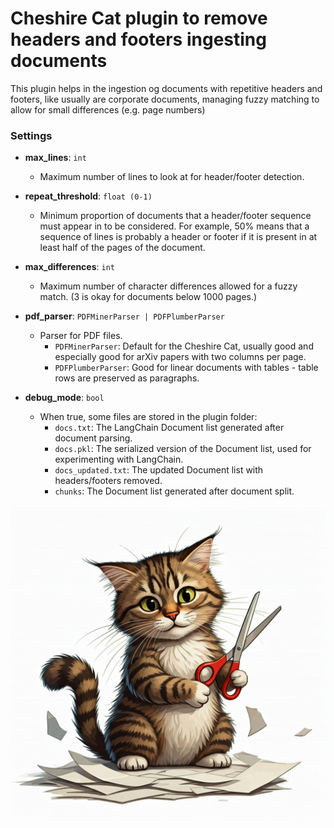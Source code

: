 # Cheshire Cat plugin to remove headers and footers ingesting documents

This plugin helps in the ingestion og documents with repetitive headers and footers, like usually are corporate documents, managing fuzzy matching to allow for small differences (e.g. page numbers)

### Settings

- **max_lines**: `int`
    - Maximum number of lines to look at for header/footer detection.

- **repeat_threshold**: `float (0-1)`
    - Minimum proportion of documents that a header/footer sequence must appear in to be considered. For example, 50% means that a sequence of lines is probably a header or footer if it is present in at least half of the pages of the document.

- **max_differences**: `int`
    - Maximum number of character differences allowed for a fuzzy match. (3 is okay for documents below 1000 pages.)

- **pdf_parser**: `PDFMinerParser | PDFPlumberParser`
    - Parser for PDF files.
        - `PDFMinerParser`: Default for the Cheshire Cat, usually good and especially good for arXiv papers with two columns per page.
        - `PDFPlumberParser`: Good for linear documents with tables - table rows are preserved as paragraphs.

- **debug_mode**: `bool`
    - When true, some files are stored in the plugin folder:
        - `docs.txt`: The LangChain Document list generated after document parsing.
        - `docs.pkl`: The serialized version of the Document list, used for experimenting with LangChain.
        - `docs_updated.txt`: The updated Document list with headers/footers removed.
        - `chunks`: The Document list generated after document split.

![Header Footer Cutting Cat](logo.png)